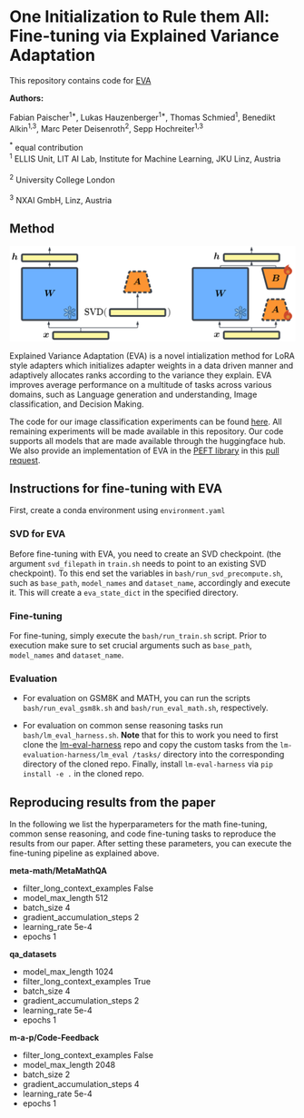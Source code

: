 # One Initialization to Rule them All: Fine-tuning via Explained Variance Adaptation

This repository contains code for [EVA](https://arxiv.org/abs/2410.07170)

**Authors:**

Fabian Paischer<sup>1*</sup>,
Lukas Hauzenberger<sup>1*</sup>,
Thomas Schmied<sup>1</sup>,
Benedikt Alkin<sup>1,3</sup>,
Marc Peter Deisenroth<sup>2</sup>,
Sepp Hochreiter<sup>1,3</sup>

<sup>*</sup> equal contribution
<br><sup>1</sup> ELLIS Unit, LIT AI Lab, Institute for Machine Learning, JKU Linz, Austria</br>
<br><sup>2</sup> University College London</br>
<br><sup>3</sup> NXAI GmbH, Linz, Austria</br>

## Method

![](png/EVA.svg)

Explained Variance Adaptation (EVA) is a novel intialization method for LoRA style adapters which initializes adapter weights in a data driven manner and adaptively allocates ranks according to the variance they explain.
EVA improves average performance on a multitude of tasks across various domains, such as Language generation and understanding, Image classification, and Decision Making.

The code for our image classification experiments can be found [here](https://github.com/BenediktAlkin/vtab1k-pytorch). All remaining experiments will be made available in this repository.
Our code supports all models that are made available through the huggingface hub.
We also provide an implementation of EVA in the [PEFT library](https://github.com/huggingface/peft) in this [pull request]().

## Instructions for fine-tuning with EVA

First, create a conda environment using `environment.yaml`

### SVD for EVA

Before fine-tuning with EVA, you need to create an SVD checkpoint. (the argument `svd_filepath` in `train.sh` needs to point to an existing SVD checkpoint).
To this end set the variables in `bash/run_svd_precompute.sh`, such as `base_path`, `model_names` and `dataset_name`, accordingly and execute it.
This will create a `eva_state_dict` in the specified directory.

### Fine-tuning

For fine-tuning, simply execute the `bash/run_train.sh` script. Prior to execution make sure to set crucial arguments such as `base_path`, `model_names` and `dataset_name`.

### Evaluation

- For evaluation on GSM8K and MATH, you can run the scripts `bash/run_eval_gsm8k.sh` and `bash/run_eval_math.sh`, respectively.

- For evaluation on common sense reasoning tasks run `bash/lm_eval_harness.sh`. 
**Note** that for this to work you need to first clone the [lm-eval-harness](https://github.com/EleutherAI/lm-evaluation-harness) repo and copy the custom tasks from the `lm-evaluation-harness/lm_eval
/tasks/` directory into the corresponding directory of the cloned repo. Finally, install `lm-eval-harness` via `pip install -e .` in the cloned repo.

## Reproducing results from the paper

In the following we list the hyperparameters for the math fine-tuning, common sense reasoning, and code fine-tuning tasks to reproduce the results from our paper.
After setting these parameters, you can execute the fine-tuning pipeline as explained above.

**meta-math/MetaMathQA**
- filter_long_context_examples False
- model_max_length 512
- batch_size 4
- gradient_accumulation_steps 2
- learning_rate 5e-4
- epochs 1

**qa_datasets**
- model_max_length 1024
- filter_long_context_examples True
- batch_size 4
- gradient_accumulation_steps 2
- learning_rate 5e-4
- epochs 1

**m-a-p/Code-Feedback**
- filter_long_context_examples False
- model_max_length 2048
- batch_size 2
- gradient_accumulation_steps 4
- learning_rate 5e-4
- epochs 1

